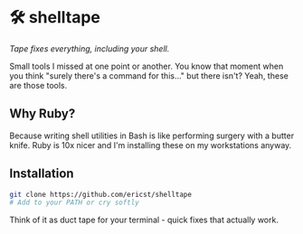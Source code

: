 # 🛠️ shelltape

*Tape fixes everything, including your shell.*

Small tools I missed at one point or another. You know that moment when you think "surely there's a command for this..." but there isn't? Yeah, these are those tools.

## Why Ruby?

Because writing shell utilities in Bash is like performing surgery with a butter knife. Ruby is 10x nicer and I'm installing these on my workstations anyway.

## Installation

```bash
git clone https://github.com/ericst/shelltape
# Add to your PATH or cry softly
```

Think of it as duct tape for your terminal - quick fixes that actually work.

